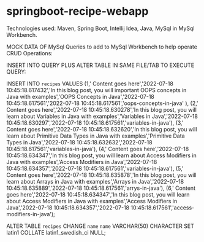# springboot-recipe-webapp

Technologies used: Maven, Spring Boot, Intellij Idea, Java, MySql in MySql Workbench.

MOCK DATA OF MySql Queries to add to MySql Workbench to help operate CRUD Operations:

INSERT INTO QUERY PLUS ALTER TABLE IN SAME FILE/TAB TO EXECUTE QUERY: 

INSERT INTO `recipes` VALUES 
(1,' Content goes here','2022-07-18 10:45:18.617432','In this blog post, you will important OOPS concepts in Java with examples','OOPS Concepts in Java','2022-07-18 10:45:18.617561','2022-07-18 10:45:18.617561','oops-concepts-in-java' ),
(2,' Content goes here','2022-07-18 10:45:18.630278','In this blog post, you will learn about Variables in Java with examples','Variables in Java','2022-07-18 10:45:18.630297','2022-07-18 10:45:18.617561','variables-in-java'),
(3,' Content goes here','2022-07-18 10:45:18.632620','In this blog post, you will learn about Primitive Data Types in Java with examples','Primitive Data Types in Java','2022-07-18 10:45:18.632632','2022-07-18 10:45:18.617561','variables-in-java'),
(4,' Content goes here','2022-07-18 10:45:18.634347','In this blog post, you will learn about Access Modifiers in Java with examples','Access Modifiers in Java','2022-07-18 10:45:18.634357','2022-07-18 10:45:18.617561','variables-in-java'),
(5,' Content goes here','2022-07-18 10:45:18.635878','In this blog post, you will learn about Arrays in Java with examples','Arrays in Java','2022-07-18 10:45:18.635889','2022-07-18 10:45:18.617561','arrys-in-java'),
(6,' Content goes here','2022-07-18 10:45:18.634347','In this blog post, you will learn about Access Modifiers in Java with examples','Access Modifiers in Java','2022-07-18 10:45:18.634357','2022-07-18 10:45:18.617561','access-modifiers-in-java');


ALTER TABLE `recipes` 
CHANGE `name` `name` VARCHAR(50) CHARACTER 
SET latin1 COLLATE latin1_swedish_ci NULL;






